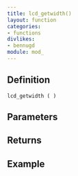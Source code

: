 ```yaml
---
title: lcd_getwidth()
layout: function
categories:
- functions
divlikes:
- bennugd
module: mod_
---
```


## Definition

    lcd_getwidth ( )

## Parameters

## Returns

## Example

